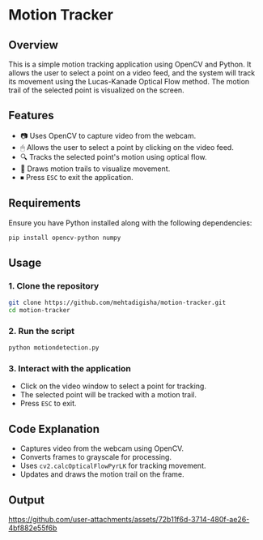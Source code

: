 # Motion Tracker

## Overview
This is a simple motion tracking application using OpenCV and Python. It allows the user to select a point on a video feed, and the system will track its movement using the Lucas-Kanade Optical Flow method. The motion trail of the selected point is visualized on the screen.

## Features
- 📷 Uses OpenCV to capture video from the webcam.
- 🖱 Allows the user to select a point by clicking on the video feed.
- 🔍 Tracks the selected point's motion using optical flow.
- 🎨 Draws motion trails to visualize movement.
- ⏹ Press `ESC` to exit the application.

## Requirements
Ensure you have Python installed along with the following dependencies:

```bash
pip install opencv-python numpy
```

## Usage
### 1. Clone the repository
```bash
git clone https://github.com/mehtadigisha/motion-tracker.git
cd motion-tracker
```

### 2. Run the script
```bash
python motiondetection.py
```

### 3. Interact with the application
- Click on the video window to select a point for tracking.
- The selected point will be tracked with a motion trail.
- Press `ESC` to exit.

## Code Explanation
- Captures video from the webcam using OpenCV.
- Converts frames to grayscale for processing.
- Uses `cv2.calcOpticalFlowPyrLK` for tracking movement.
- Updates and draws the motion trail on the frame.

## Output
https://github.com/user-attachments/assets/72b11f6d-3714-480f-ae26-4bf882e55f6b

